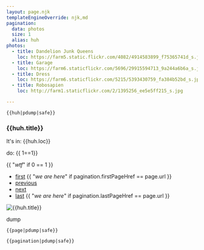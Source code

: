 ```yaml
---
layout: page.njk
templateEngineOverride: njk,md
pagination:
  data: photos
  size: 1
  alias: huh
photos:
  - title: Dandelion Junk Queens
    loc: https://farm5.static.flickr.com/4082/4914583899_f75365741d_s.jpg
  - title: Garage
    loc: https://farm6.staticflickr.com/5696/29915594713_9a244a6b6a_s.jpg
  - title: Dress
    loc: https://farm6.staticflickr.com/5215/5393430759_fa384b52bd_s.jpg
  - title: Robosapien
    loc: http://farm1.staticflickr.com/2/1395256_ee5e5ff215_s.jpg

---
```


```
{{huh|pdump|safe}}
```

### {{huh.title}}
It's in: {{huh.loc}}

do: {{ 1==1}}

{{ "_wtf_" if 0 == 1 }}

- [first]({{pagination.firstPageHref}}) {{ "_we are here_" if pagination.firstPageHref == page.url }}
- [previous]({{pagination.previousPageHref}})
- [next]({{pagination.nextPageHref}})
- [last]({{pagination.lastPageHref}}) {{ "_we are here_" if pagination.lastPageHref == page.url }}


![{{huh.title}}]({{huh.loc}})

dump

```
{{page|pdump|safe}}
```

```
{{pagination|pdump|safe}}
```
